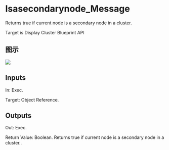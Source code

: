 # Isasecondarynode_Message

Returns true if current node is a secondary node in a cluster.

Target is Display Cluster Blueprint API

## 图示

![]($-20221218-20105739.png)

## Inputs

In: Exec.

Target: Object Reference.  

## Outputs

Out: Exec.

Return Value: Boolean. Returns true if current node is a secondary node in a cluster..

